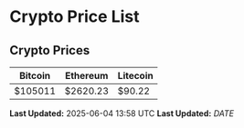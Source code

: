 # Crypto Price List

## Crypto Prices
| Bitcoin | Ethereum | Litecoin |
| ------- | -------- | -------- |
| $105011 | $2620.23 | $90.22 |
**Last Updated:** 2025-06-04 13:58 UTC
**Last Updated:** $DATE$
